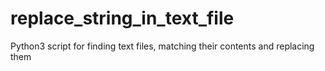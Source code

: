 # replace_string_in_text_file
Python3 script for finding text files, matching their contents and replacing them

